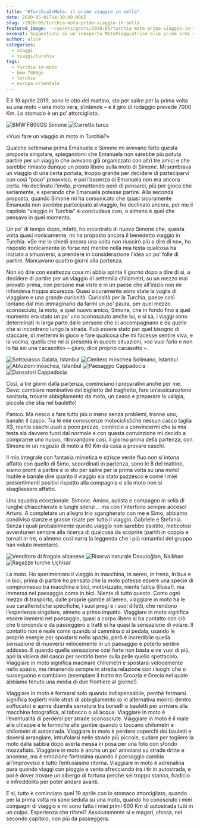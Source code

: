 ```yaml
---
title: "#TurchiaInMoto: il primo viaggio in sella"
date: 2020-05-01T14:30:00.000Z
slug: /2020/05/turchia-moto-primo-viaggio-in-sella
featured_image:  ~/assets/posts/2020/05/turchia-moto-primo-viaggio-in-sella/foto/PE1.jpg
excerpt: Suggestioni di un’inesperta MotoViaggiatrice alle prime armi con le due ruote
author: alice
categories:
  - viaggi
  - viaggi/turchia
tags:
  - turchia-in-moto
  - bmw-f800gs
  - turchia
  - europa-orientale
---
```


È il 19 aprile 2019, sono le otto del mattino, sto per salire per la prima volta su una moto – una moto vera, s’intende – e il giro di rodaggio prevede 7000 Km. Lo stomaco è un po’ attorcigliato.

![BMW F800GS Simone](~/assets/posts/2020/05/turchia-moto-primo-viaggio-in-sella/foto/C5.jpg "Il destriero di Simone, una BMW F800GS")
![Carretto turco](~/assets/posts/2020/05/turchia-moto-primo-viaggio-in-sella/foto/C3.jpg "Mezzi più comuni tra i Monti del Tauro")

«Vuoi fare un viaggio in moto in Turchia?»

Qualche settimana prima Emanuela e Simone mi avevano fatto questa proposta singolare, spiegandomi che Emanuela non sarebbe più potuta partire per un viaggio che avevano già organizzato con altri tre amici e che sarebbe rimasto dunque un posto libero sulla moto di Simone. Mi sembrava un viaggio di una certa portata, troppo grande per decidere di parteciparvi con così “poco” preavviso, e poi l’assenza di Emanuela non era ancora certa. Ho declinato l’invito, promettendo però di pensarci, più per gioco che seriamente, e sperando che Emanuela potesse partire. Alla seconda proposta, quando Simone mi ha comunicato che quasi sicuramente Emanuela non avrebbe partecipato al viaggio, ho declinato ancora, per me il capitolo “viaggio in Turchia” si concludeva così, o almeno è quel che pensavo in quel momento.

Un po' di tempo dopo, infatti, ho incontrato di nuovo Simone che, questa volta quasi ironicamente, mi ha proposto ancora il benedetto viaggio in Turchia. «Se me lo chiedi ancora una volta non riuscirò più a dire di no», ho risposto ironicamente (o forse no) mentre nella mia testa qualcosa ha iniziato a smuoversi, a prendere in considerazione l’idea un po’ folle di partire. Mancavano quattro giorni alla partenza.

Non so dire con esattezza cosa mi abbia spinta il giorno dopo a dire di si, a decidere di partire per un viaggio di settemila chilometri, su un mezzo mai provato prima, con persone mai viste e in un paese che all’inizio non mi infondeva troppa sicurezza. Quasi sicuramente sono state la voglia di viaggiare e una grande curiosità. Curiosità per la Turchia, paese così lontano dal mio immaginario da farmi un po' paura, per quel mezzo sconosciuto, la moto, e quel nuovo amico, Simone, che in fondo fino a quel momento era stato un po’ uno sconosciuto anche lui, e si sa, i viaggi sono determinati in larga parte dalle persone che ci accompagnano e da quelle che si incontrano lungo la strada. Può essere stato per quel bisogno di staccare, di mettermi in gioco e fare qualcosa che mi facesse sentire viva, e la vocina, quella che mi si presenta in queste situazioni, «se vuoi farlo e non lo fai sei una cacasotto» – giuro, dice proprio cacasotto –.

![Sottopasso Galata, Istanbul](~/assets/posts/2020/05/turchia-moto-primo-viaggio-in-sella/foto/I3.jpg "Folla in un sottopasso del Ponte di Galata, Istanbul")
![Cimitero moschea Solimano, Istanbul](~/assets/posts/2020/05/turchia-moto-primo-viaggio-in-sella/foto/I2.jpg "Ragazze nel piccolo cimitero della moschea di Solimano, Istanbul")
![Abluzioni moschea, Istanbul](~/assets/posts/2020/05/turchia-moto-primo-viaggio-in-sella/foto/I4.jpg "Abluzioni prima dell'ingresso in moschea, Istanbul")
![Paesaggio Cappadocia](~/assets/posts/2020/05/turchia-moto-primo-viaggio-in-sella/foto/C1.jpg "Paesaggio della Cappadocia")
![Danzatori Cappadocia](~/assets/posts/2020/05/turchia-moto-primo-viaggio-in-sella/foto/C2.jpg "Ragazzi si improvvisano dervisci roteanti, Cappadocia")

Così, a tre giorni dalla partenza, cominciano i preparativi anche per me. Devo: cambiare nominativo del biglietto del traghetto, fare un’assicurazione sanitaria, trovare abbigliamento da moto, un casco e preparare la valigia, piccola che stia nel bauletto!

Panico. Ma riesco a fare tutto più o meno senza problemi, tranne uno, banale: il casco. Tra le mie conoscenze motociclistiche nessun casco taglia XS, niente caschi usati a poco prezzo, comincio a convincermi che la mia testa sia davvero fuori dal normale e con questa convinzione mi decido a comprarne uno nuovo, ritrovandomi così, il giorno prima della partenza, con Simone in un negozio di moto a 60 Km da casa a provare caschi.

Il mio integrale con fantasia mimetica e strisce verde fluo non si intona affatto con quello di Simo, scoordinati in partenza, sono le 8 del mattino, siamo pronti a partire e io sto per salire per la prima volta su una moto!
Inutile e banale dire quanto il viaggio sia stato pazzesco e come i miei presentimenti positivi rispetto alla compagnia e alla moto non si sbagliassero affatto.

Una squadra eccezionale. Simone. Amico, autista e compagno in sella di lunghe chiacchierate e lunghi silenzi… ma con l’interfono sempre acceso! Arturo. A completare un allegro trio sgangherato con me e Simo, abbiamo condiviso stanze e grasse risate per tutto il viaggio. Gabriele e Stefania. Senza i quali probabilmente questo viaggio non sarebbe esistito, meticolosi avventurieri sempre alla ricerca di qualcosa da scoprire (partiti in coppia e tornati in tre, o almeno così narra la leggenda che i più romantici del gruppo han voluto inventare).

![Venditore di fragole albanese](~/assets/posts/2020/05/turchia-moto-primo-viaggio-in-sella/foto/PE2.jpg "Venditore di fragole sul ciglio della strada, Albania")
![Riserva naturale Davutoğlan, Nallıhan](~/assets/posts/2020/05/turchia-moto-primo-viaggio-in-sella/foto/P3.jpg "Riserva naturale Davutoğlan, Nallıhan")
![Ragazze turche Uçhisar](~/assets/posts/2020/05/turchia-moto-primo-viaggio-in-sella/foto/PE3.jpg "Ragazze turche Uçhisar, Cappadocia")

La moto. Ho sperimentato il viaggio in macchina, in aereo, in treno, in bus e in bici, prima di partire ho pensato che la moto potesse essere una specie di compromesso tra macchina e bici, motorizzato, niente fatica (illusa!), ma immersa nel paesaggio come in bici. Niente di tutto questo. Come ogni mezzo di trasporto, dalle proprie gambe all’aereo, viaggiare in moto ha le sue caratteristiche specifiche, i suoi pregi e i suoi difetti, che rendono l’esperienza singolare, almeno a primo impatto. Viaggiare in moto significa essere immersi nel paesaggio, quasi a corpo libero si ha contatto con ciò che ti circonda e da passeggero a tratti si ha quasi la sensazione di volare. Il contatto non è reale come quando si cammina o si pedala, usando le proprie energie per spostarsi nello spazio, però è incredibile quella sensazione di muoversi velocemente in un paesaggio e poterlo sentire addosso. E quando quella sensazione così forte non basta e ne vuoi di più, apri la visiera del casco per sentirlo bene sulla pelle quello spettacolo. Viaggiare in moto significa macinare chilometri e spostarsi velocemente nello spazio, ma rimanendo sempre in stretta relazione con i luoghi che si susseguono e cambiano (esemplare il tratto tra Croazia e Grecia nel quale abbiamo tenuto una media di due frontiere al giorno!).

Viaggiare in moto è fermarsi solo quando indispensabile, perchè fermarsi significa toglierti mille strati di abbigliamento (o in alternativa morirci dentro soffocato) e aprire duemila serrature tra borselli e bauletti per arrivare alla macchina fotografica, al tabacco o all’acqua. Viaggiare in moto è l’eventualità di perdersi per strade sconosciute. Viaggiare in moto è il male alle chiappe e le formiche alle gambe quando ti toccano chilometri e chilometri di autostrada. Viaggiare in moto è perdere coperchi dei bauletti e doversi arrangiare, intrufolarsi nelle strade più piccole, sudare per togliere la moto dalla sabbia dopo averla messa in posa per una foto con sfondo mozzafiato. Viaggiare in moto è anche un po' annoiarsi su strade dritte e anonime, ma è emozione fortissima quando il paesaggio cambia all’improvviso e tutto l’entusiasmo ritorna. Viaggiare in moto è adrenalina pura quando viaggi con pioggia e vento sfrecciando tra i tir in autostrada, e poi è dover trovare un albergo di fortuna perché sei troppo stanco, fradicio e infreddolito per poter andare avanti.

E si, tutto è cominciato quel 19 aprile con lo stomaco attorcigliato, quando per la prima volta mi sono seduta su una moto, quando ho conosciuto i miei compagni di viaggio e mi sono fatta i miei primi 600 Km di autostrada tutti in un colpo. Esperienza che rifarei? Assolutamente si e magari, chissà, nel secondo capitolo, non più da passeggera.
